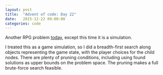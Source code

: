 ```yaml
---
layout: post
title:  "Advent of code: Day 22"
date:   2015-12-22 09:00:00
categories: code 
---
```


Another RPG problem [today][day], except this time it is a simulation.

I treated this as a game simulation, so I did a breadth-first search along objects representing the game state, with the player choices for the child nodes. There are plenty of pruning conditions, including using found solutions as upper bounds on the problem space. The pruning makes a full brute-force search feasible.

[day]: http://adventofcode.com/day/22
[code]: https://github.com/bildzeitung/adventofcode/tree/master/22
